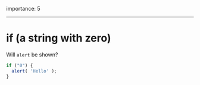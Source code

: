importance: 5

---

# if (a string with zero)

Will `alert` be shown?

```js
if ("0") {
  alert( 'Hello' );
}
```

